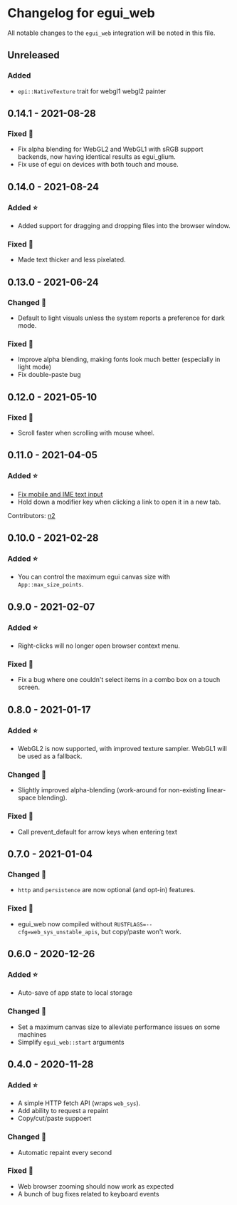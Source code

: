 # Changelog for egui_web

All notable changes to the `egui_web` integration will be noted in this file.


## Unreleased
### Added
* `epi::NativeTexture` trait for webgl1 webgl2 painter

## 0.14.1 - 2021-08-28

### Fixed 🐛
* Fix alpha blending for WebGL2 and WebGL1 with sRGB support backends, now having identical results as egui_glium.
* Fix use of egui on devices with both touch and mouse.


## 0.14.0 - 2021-08-24

### Added ⭐
* Added support for dragging and dropping files into the browser window.

### Fixed 🐛
* Made text thicker and less pixelated.


## 0.13.0 - 2021-06-24

### Changed 🔧
* Default to light visuals unless the system reports a preference for dark mode.

### Fixed 🐛
* Improve alpha blending, making fonts look much better (especially in light mode)
* Fix double-paste bug


## 0.12.0 - 2021-05-10

### Fixed 🐛
* Scroll faster when scrolling with mouse wheel.


## 0.11.0 - 2021-04-05

### Added ⭐
* [Fix mobile and IME text input](https://github.com/emilk/egui/pull/253)
* Hold down a modifier key when clicking a link to open it in a new tab.

Contributors: [n2](https://github.com/n2)

## 0.10.0 - 2021-02-28
### Added ⭐
* You can control the maximum egui canvas size with `App::max_size_points`.


## 0.9.0 - 2021-02-07
### Added ⭐
* Right-clicks will no longer open browser context menu.

### Fixed 🐛
* Fix a bug where one couldn't select items in a combo box on a touch screen.


## 0.8.0 - 2021-01-17
### Added ⭐
* WebGL2 is now supported, with improved texture sampler. WebGL1 will be used as a fallback.

### Changed 🔧
* Slightly improved alpha-blending (work-around for non-existing linear-space blending).

### Fixed 🐛
* Call prevent_default for arrow keys when entering text


## 0.7.0 - 2021-01-04
### Changed 🔧
* `http` and `persistence` are now optional (and opt-in) features.

### Fixed 🐛
* egui_web now compiled without `RUSTFLAGS=--cfg=web_sys_unstable_apis`, but copy/paste won't work.


## 0.6.0 - 2020-12-26
### Added ⭐
* Auto-save of app state to local storage

### Changed 🔧
* Set a maximum canvas size to alleviate performance issues on some machines
* Simplify `egui_web::start` arguments

## 0.4.0 - 2020-11-28
### Added ⭐
* A simple HTTP fetch API (wraps `web_sys`).
* Add ability to request a repaint
* Copy/cut/paste suppoert

### Changed 🔧
* Automatic repaint every second

### Fixed 🐛
* Web browser zooming should now work as expected
* A bunch of bug fixes related to keyboard events
